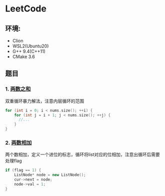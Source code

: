 
# LeetCode 

## 环境:
- Clion 
- WSL2(Ubuntu20)
- G++ 9.4(C++11)
- CMake 3.6


## 题目

### 1. [两数之和](https://leetcode.cn/problems/two-sum/)
双重循环暴力解法，注意内层循环的范围

```c++
for (int i = 0; i < nums.size(); ++i) {
    for (int j = i + 1; j < nums.size(); ++j) {
      //...
    }
}
```

### 2. [两数相加](https://leetcode.cn/problems/add-two-numbers/submissions/)
两个数相加，定义一个进位的标志，循环将list对应的位相加，注意出循环后需要处理flag
```c++
if (flag == 1) {
    ListNode* node = new ListNode();
    cur->next = node;
    node->val = 1;
}
```